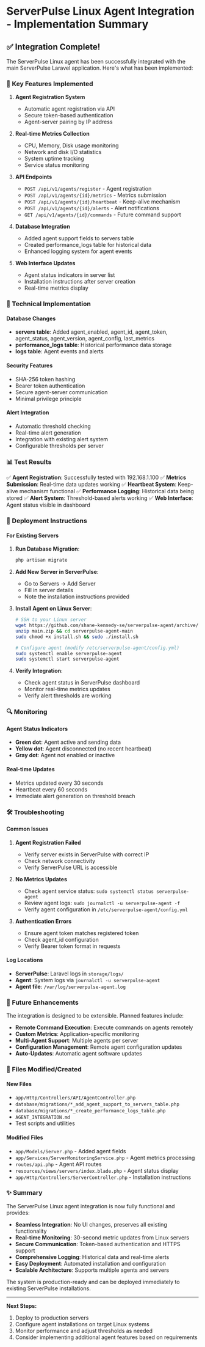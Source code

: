 # ServerPulse Linux Agent Integration - Implementation Summary

## ✅ Integration Complete!

The ServerPulse Linux agent has been successfully integrated with the main ServerPulse Laravel application. Here's what has been implemented:

### 🚀 Key Features Implemented

1. **Agent Registration System**
   - Automatic agent registration via API
   - Secure token-based authentication
   - Agent-server pairing by IP address

2. **Real-time Metrics Collection**
   - CPU, Memory, Disk usage monitoring
   - Network and disk I/O statistics
   - System uptime tracking
   - Service status monitoring

3. **API Endpoints**
   - `POST /api/v1/agents/register` - Agent registration
   - `POST /api/v1/agents/{id}/metrics` - Metrics submission
   - `POST /api/v1/agents/{id}/heartbeat` - Keep-alive mechanism
   - `POST /api/v1/agents/{id}/alerts` - Alert notifications
   - `GET /api/v1/agents/{id}/commands` - Future command support

4. **Database Integration**
   - Added agent support fields to servers table
   - Created performance_logs table for historical data
   - Enhanced logging system for agent events

5. **Web Interface Updates**
   - Agent status indicators in server list
   - Installation instructions after server creation
   - Real-time metrics display

### 🔧 Technical Implementation

#### Database Changes
- **servers table**: Added agent_enabled, agent_id, agent_token, agent_status, agent_version, agent_config, last_metrics
- **performance_logs table**: Historical performance data storage
- **logs table**: Agent events and alerts

#### Security Features
- SHA-256 token hashing
- Bearer token authentication
- Secure agent-server communication
- Minimal privilege principle

#### Alert Integration
- Automatic threshold checking
- Real-time alert generation
- Integration with existing alert system
- Configurable thresholds per server

### 📊 Test Results

✅ **Agent Registration**: Successfully tested with 192.168.1.100
✅ **Metrics Submission**: Real-time data updates working
✅ **Heartbeat System**: Keep-alive mechanism functional
✅ **Performance Logging**: Historical data being stored
✅ **Alert System**: Threshold-based alerts working
✅ **Web Interface**: Agent status visible in dashboard

### 🚀 Deployment Instructions

#### For Existing Servers

1. **Run Database Migration**:
   ```bash
   php artisan migrate
   ```

2. **Add New Server in ServerPulse**:
   - Go to Servers → Add Server
   - Fill in server details
   - Note the installation instructions provided

3. **Install Agent on Linux Server**:
   ```bash
   # SSH to your Linux server
   wget https://github.com/shane-kennedy-se/serverpulse-agent/archive/main.zip
   unzip main.zip && cd serverpulse-agent-main
   sudo chmod +x install.sh && sudo ./install.sh
   
   # Configure agent (modify /etc/serverpulse-agent/config.yml)
   sudo systemctl enable serverpulse-agent
   sudo systemctl start serverpulse-agent
   ```

4. **Verify Integration**:
   - Check agent status in ServerPulse dashboard
   - Monitor real-time metrics updates
   - Verify alert thresholds are working

### 🔍 Monitoring

#### Agent Status Indicators
- **Green dot**: Agent active and sending data
- **Yellow dot**: Agent disconnected (no recent heartbeat)
- **Gray dot**: Agent not enabled or inactive

#### Real-time Updates
- Metrics updated every 30 seconds
- Heartbeat every 60 seconds
- Immediate alert generation on threshold breach

### 🛠️ Troubleshooting

#### Common Issues

1. **Agent Registration Failed**
   - Verify server exists in ServerPulse with correct IP
   - Check network connectivity
   - Verify ServerPulse URL is accessible

2. **No Metrics Updates**
   - Check agent service status: `sudo systemctl status serverpulse-agent`
   - Review agent logs: `sudo journalctl -u serverpulse-agent -f`
   - Verify agent configuration in `/etc/serverpulse-agent/config.yml`

3. **Authentication Errors**
   - Ensure agent token matches registered token
   - Check agent_id configuration
   - Verify Bearer token format in requests

#### Log Locations
- **ServerPulse**: Laravel logs in `storage/logs/`
- **Agent**: System logs via `journalctl -u serverpulse-agent`
- **Agent file**: `/var/log/serverpulse-agent.log`

### 🔮 Future Enhancements

The integration is designed to be extensible. Planned features include:

- **Remote Command Execution**: Execute commands on agents remotely
- **Custom Metrics**: Application-specific monitoring
- **Multi-Agent Support**: Multiple agents per server
- **Configuration Management**: Remote agent configuration updates
- **Auto-Updates**: Automatic agent software updates

### 📝 Files Modified/Created

#### New Files
- `app/Http/Controllers/API/AgentController.php`
- `database/migrations/*_add_agent_support_to_servers_table.php`
- `database/migrations/*_create_performance_logs_table.php`
- `AGENT_INTEGRATION.md`
- Test scripts and utilities

#### Modified Files
- `app/Models/Server.php` - Added agent fields
- `app/Services/ServerMonitoringService.php` - Agent metrics processing
- `routes/api.php` - Agent API routes
- `resources/views/servers/index.blade.php` - Agent status display
- `app/Http/Controllers/ServerController.php` - Installation instructions

### ✨ Summary

The ServerPulse Linux agent integration is now fully functional and provides:

- **Seamless Integration**: No UI changes, preserves all existing functionality
- **Real-time Monitoring**: 30-second metric updates from Linux servers
- **Secure Communication**: Token-based authentication and HTTPS support
- **Comprehensive Logging**: Historical data and real-time alerts
- **Easy Deployment**: Automated installation and configuration
- **Scalable Architecture**: Supports multiple agents and servers

The system is production-ready and can be deployed immediately to existing ServerPulse installations.

---

**Next Steps:**
1. Deploy to production servers
2. Configure agent installations on target Linux systems
3. Monitor performance and adjust thresholds as needed
4. Consider implementing additional agent features based on requirements
